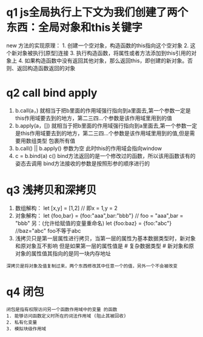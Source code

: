 # q1 js全局执行上下文为我们创建了两个东西：全局对象和this关键字
  new 方法的实现原理：
    1. 创建一个空对象，构造函数的this指向这个空对象
    2. 这个新对象被执行[原型]连接
    3. 执行构造函数，将属性或者方法添加到this引用的对象上
    4. 如果构造函数中没有返回其他对象，那么返回this，即创建的新对象。否则、返回构造函数返回的对象
# q2 call bind apply 
  1. b.call(a，)  就相当于把b里面的作用域强行指向到a里面去,第一个参数一定是this作用域要去到的地方，第二三四...个参数是该作用域里用到的值
  2. b.apply(a，[]) 就相当于把b里面的作用域强行指向到a里面去,第一个参数一定是this作用域要去到的地方，第二三四...个参数是该作用域里用到的值,但是需要用数组类型 包裹所有值
  3. b.call() || b.apply()  参数为空 此时this的作用域会指向window
  4. c = b.bind(a)
     c()
     bind方法返回的是一个修改过的函数，所以该用函数该有的姿态去调用
     bind方法接收的参数是按照形参的顺序进行的
# q3 浅拷贝和深拷贝
  1. 数组解构：
      let [x,y] = [1,2]
      // 即x = 1,y = 2
  2. 对象解构：
    let {foo,bar} = {foo:"aaa",bar:"bbb"}
    // foo = "aaa",bar = "bbb"
    另：(允许给赋值的变量重命名)
    let {foo:baz} = {foo:"abc"}  //baz="abc" foo不等于abc
  3. 浅拷贝只是第一层属性进行拷贝，当第一层的属性为基本数据类型时，新对象和原对象互不影响
    但是如果第一层的属性值是 # 复杂数据类型 # 新对象和原对象的属性值其指向的是同一块内存地址

    深拷贝是将对象及值复制过来，两个东西修改其中任意一个的值，另外一个不会被改变
# q4 闭包
    闭包是指有权限访问另一个函数作用域中的变量 的函数 
    1. 能够访问函数定义时所在的词法作用域 (阻止其被回收)
    2. 私有化变量
    3. 模拟块级作用域